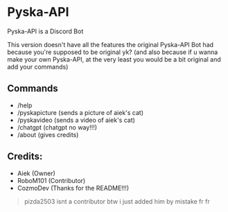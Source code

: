 # Pyska-API
Pyska-API is a Discord Bot

This version doesn't have all the features the original Pyska-API Bot had because you're supposed to be original yk? (and also because if u wanna make your own Pyska-API, at the very least you would be a bit original and add your commands)

## Commands
- /help
- /pyskapicture (sends a picture of aiek's cat)
- /pyskavideo (sends a video of aiek's cat)
- /chatgpt (chatgpt no way!!!)
- /about (gives credits)

## Credits:
- Aiek (Owner)
- RoboM101 (Contributor)
- CozmoDev (Thanks for the README!!!)

> pizda2503 isnt a contributor btw i just added him by mistake fr fr
